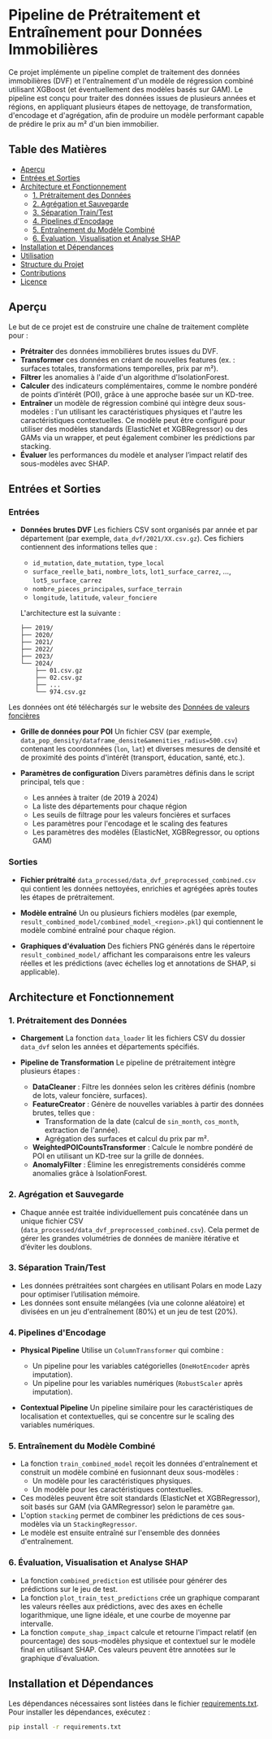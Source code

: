 # Pipeline de Prétraitement et Entraînement pour Données Immobilières

Ce projet implémente un pipeline complet de traitement des données immobilières (DVF) et l'entraînement d'un modèle de régression combiné utilisant XGBoost (et éventuellement des modèles basés sur GAM). Le pipeline est conçu pour traiter des données issues de plusieurs années et régions, en appliquant plusieurs étapes de nettoyage, de transformation, d'encodage et d'agrégation, afin de produire un modèle performant capable de prédire le prix au m² d'un bien immobilier.

## Table des Matières

- [Aperçu](#aperçu)
- [Entrées et Sorties](#entrées-et-sorties)
- [Architecture et Fonctionnement](#architecture-et-fonctionnement)
  - [1. Prétraitement des Données](#1-prétraitement-des-données)
  - [2. Agrégation et Sauvegarde](#2-agrégation-et-sauvegarde)
  - [3. Séparation Train/Test](#3-séparation-traintest)
  - [4. Pipelines d'Encodage](#4-pipelines-dencodage)
  - [5. Entraînement du Modèle Combiné](#5-entrainement-du-modèle-combiné)
  - [6. Évaluation, Visualisation et Analyse SHAP](#6-évaluation-visualisation-et-analyse-shap)
- [Installation et Dépendances](#installation-et-dépendances)
- [Utilisation](#utilisation)
- [Structure du Projet](#structure-du-projet)
- [Contributions](#contributions)
- [Licence](#licence)

## Aperçu

Le but de ce projet est de construire une chaîne de traitement complète pour :
- **Prétraiter** des données immobilières brutes issues du DVF.
- **Transformer** ces données en créant de nouvelles features (ex. : surfaces totales, transformations temporelles, prix par m²).
- **Filtrer** les anomalies à l'aide d'un algorithme d'IsolationForest.
- **Calculer** des indicateurs complémentaires, comme le nombre pondéré de points d’intérêt (POI), grâce à une approche basée sur un KD-tree.
- **Entraîner** un modèle de régression combiné qui intègre deux sous-modèles : l'un utilisant les caractéristiques physiques et l'autre les caractéristiques contextuelles. Ce modèle peut être configuré pour utiliser des modèles standards (ElasticNet et XGBRegressor) ou des GAMs via un wrapper, et peut également combiner les prédictions par stacking.
- **Évaluer** les performances du modèle et analyser l’impact relatif des sous-modèles avec SHAP.

## Entrées et Sorties

### Entrées

- **Données brutes DVF**
  Les fichiers CSV sont organisés par année et par département (par exemple, `data_dvf/2021/XX.csv.gz`). Ces fichiers contiennent des informations telles que :
  - `id_mutation`, `date_mutation`, `type_local`
  - `surface_reelle_bati`, `nombre_lots`, `lot1_surface_carrez`, …, `lot5_surface_carrez`
  - `nombre_pieces_principales`, `surface_terrain`
  - `longitude`, `latitude`, `valeur_fonciere`

  L'architecture est la suivante :
  ```data_dvf
  ├── 2019/
  ├── 2020/
  ├── 2021/
  ├── 2022/
  ├── 2023/
  └── 2024/
      ├── 01.csv.gz
      ├── 02.csv.gz
      ├── ...
      └── 974.csv.gz

Les données ont été téléchargés sur le website des [Données de valeurs foncières](https://files.data.gouv.fr/geo-dvf/latest/csv/)

- **Grille de données pour POI**
  Un fichier CSV (par exemple, `data_pop_density/dataframe_densite&amenities_radius=500.csv`) contenant les coordonnées (`lon`, `lat`) et diverses mesures de densité et de proximité des points d'intérêt (transport, éducation, santé, etc.).

- **Paramètres de configuration**
  Divers paramètres définis dans le script principal, tels que :
  - Les années à traiter (de 2019 à 2024)
  - La liste des départements pour chaque région
  - Les seuils de filtrage pour les valeurs foncières et surfaces
  - Les paramètres pour l'encodage et le scaling des features
  - Les paramètres des modèles (ElasticNet, XGBRegressor, ou options GAM)

### Sorties

- **Fichier prétraité**
  `data_processed/data_dvf_preprocessed_combined.csv` qui contient les données nettoyées, enrichies et agrégées après toutes les étapes de prétraitement.

- **Modèle entraîné**
  Un ou plusieurs fichiers modèles (par exemple, `result_combined_model/combined_model_<region>.pkl`) qui contiennent le modèle combiné entraîné pour chaque région.

- **Graphiques d'évaluation**
  Des fichiers PNG générés dans le répertoire `result_combined_model/` affichant les comparaisons entre les valeurs réelles et les prédictions (avec échelles log et annotations de SHAP, si applicable).

## Architecture et Fonctionnement

### 1. Prétraitement des Données

- **Chargement**
  La fonction `data_loader` lit les fichiers CSV du dossier `data_dvf` selon les années et départements spécifiés.

- **Pipeline de Transformation**
  Le pipeline de prétraitement intègre plusieurs étapes :
  - **DataCleaner** : Filtre les données selon les critères définis (nombre de lots, valeur foncière, surfaces).
  - **FeatureCreator** : Génère de nouvelles variables à partir des données brutes, telles que :
    - Transformation de la date (calcul de `sin_month`, `cos_month`, extraction de l'année).
    - Agrégation des surfaces et calcul du prix par m².
  - **WeightedPOICountsTransformer** : Calcule le nombre pondéré de POI en utilisant un KD-tree sur la grille de données.
  - **AnomalyFilter** : Élimine les enregistrements considérés comme anomalies grâce à IsolationForest.

### 2. Agrégation et Sauvegarde

- Chaque année est traitée individuellement puis concaténée dans un unique fichier CSV (`data_processed/data_dvf_preprocessed_combined.csv`). Cela permet de gérer les grandes volumétries de données de manière itérative et d’éviter les doublons.

### 3. Séparation Train/Test

- Les données prétraitées sont chargées en utilisant Polars en mode Lazy pour optimiser l’utilisation mémoire.
- Les données sont ensuite mélangées (via une colonne aléatoire) et divisées en un jeu d'entraînement (80%) et un jeu de test (20%).

### 4. Pipelines d'Encodage

- **Physical Pipeline**
  Utilise un `ColumnTransformer` qui combine :
  - Un pipeline pour les variables catégorielles (`OneHotEncoder` après imputation).
  - Un pipeline pour les variables numériques (`RobustScaler` après imputation).

- **Contextual Pipeline**
  Un pipeline similaire pour les caractéristiques de localisation et contextuelles, qui se concentre sur le scaling des variables numériques.

### 5. Entraînement du Modèle Combiné

- La fonction `train_combined_model` reçoit les données d'entraînement et construit un modèle combiné en fusionnant deux sous-modèles :
  - Un modèle pour les caractéristiques physiques.
  - Un modèle pour les caractéristiques contextuelles.
- Ces modèles peuvent être soit standards (ElasticNet et XGBRegressor), soit basés sur GAM (via GAMRegressor) selon le paramètre `gam`.
- L'option `stacking` permet de combiner les prédictions de ces sous-modèles via un `StackingRegressor`.
- Le modèle est ensuite entraîné sur l'ensemble des données d'entraînement.

### 6. Évaluation, Visualisation et Analyse SHAP

- La fonction `combined_prediction` est utilisée pour générer des prédictions sur le jeu de test.
- La fonction `plot_train_test_predictions` crée un graphique comparant les valeurs réelles aux prédictions, avec des axes en échelle logarithmique, une ligne idéale, et une courbe de moyenne par intervalle.
- La fonction `compute_shap_impact` calcule et retourne l'impact relatif (en pourcentage) des sous-modèles physique et contextuel sur le modèle final en utilisant SHAP. Ces valeurs peuvent être annotées sur le graphique d'évaluation.

## Installation et Dépendances

Les dépendances nécessaires sont listées dans le fichier [requirements.txt](requirements.txt). Pour installer les dépendances, exécutez :

```bash
pip install -r requirements.txt

